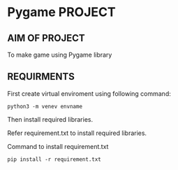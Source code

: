 # Pygame PROJECT

## AIM OF PROJECT

To make game using Pygame library

## REQUIRMENTS

First create virtual enviroment using following command:

    python3 -m venev envname

Then install required libraries.

Refer requirement.txt to install required libraries.

Command to install requirement.txt

    pip install -r requirement.txt